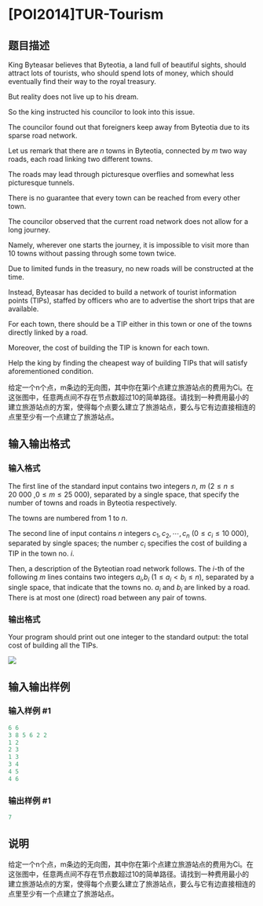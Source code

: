 # [POI2014]TUR-Tourism

## 题目描述

King Byteasar believes that Byteotia, a land full of beautiful sights, should attract lots of tourists, who should spend lots of money, which should eventually find their way to the royal treasury.

But reality does not live up to his dream.

So the king instructed his councilor to look into this issue.

The councilor found out that foreigners keep away from Byteotia due to its sparse road network.

Let us remark that there are $n$ towns in Byteotia, connected by $m$ two way roads, each road linking two different towns.

The roads may lead through picturesque overflies and somewhat less picturesque tunnels.

There is no guarantee that every town can be reached from every other town.

The councilor observed that the current road network does not allow for a long journey.

Namely, wherever one starts the journey, it is impossible to visit more than 10 towns without passing through some town twice.

Due to limited funds in the treasury, no new roads will be constructed at the time.

Instead, Byteasar has decided to build a network of tourist information points (TIPs), staffed by officers who are to advertise the short trips that are available.

For each town, there should be a TIP either in this town or one of the towns directly linked by a road.

Moreover, the cost of building the TIP is known for each town.

Help the king by finding the cheapest way of building TIPs that will satisfy aforementioned condition.

给定一个n个点，m条边的无向图，其中你在第i个点建立旅游站点的费用为Ci。在这张图中，任意两点间不存在节点数超过10的简单路径。请找到一种费用最小的建立旅游站点的方案，使得每个点要么建立了旅游站点，要么与它有边直接相连的点里至少有一个点建立了旅游站点。

## 输入输出格式

### 输入格式

The first line of the standard input contains two integers $n$, $m$ ($2\le n\le 20\ 000$ ,$0\le m\le 25\ 000$), separated by a single space, that specify the number of towns and roads in Byteotia respectively.

The towns are numbered from $1$ to $n$.

The second line of input contains $n$ integers $c_1,c_2,\cdots,c_n$ ($0\le c_i\le 10\ 000$), separated by single spaces; the number $c_i$ specifies the cost of building a TIP in the town no. $i$.

Then, a description of the Byteotian road network follows. The $i$-th of the following $m$ lines contains two integers $a_i$,$b_i$ ($1\le a_i<b_i\le n$), separated by a single space, that indicate that the towns no. $a_i$ and $b_i$ are linked by a road. There is at most one (direct) road between any pair of towns. 

### 输出格式

Your program should print out one integer to the standard output: the total cost of building all the TIPs.

![](https://cdn.luogu.com.cn/upload/pic/6974.png)

## 输入输出样例

### 输入样例 #1

```cpp
6 6
3 8 5 6 2 2
1 2
2 3
1 3
3 4
4 5
4 6

```
### 输出样例 #1

```cpp
7

```
## 说明

给定一个n个点，m条边的无向图，其中你在第i个点建立旅游站点的费用为Ci。在这张图中，任意两点间不存在节点数超过10的简单路径。请找到一种费用最小的建立旅游站点的方案，使得每个点要么建立了旅游站点，要么与它有边直接相连的点里至少有一个点建立了旅游站点。

